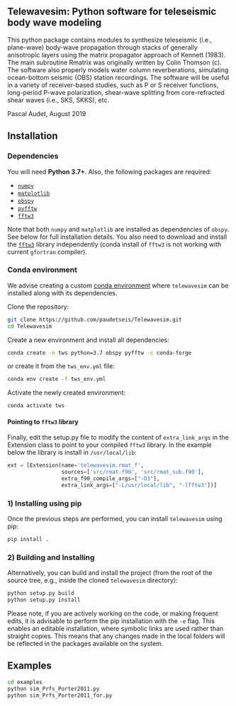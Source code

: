## Telewavesim: Python software for teleseismic body wave modeling

This python package contains modules to synthesize teleseismic (i.e., plane-wave) 
body-wave propagation through stacks of generally anisotropic layers using the
matrix propagator approach of Kennett (1983). The main subroutine Rmatrix
was originally written by Colin Thomson (c). The software also properly models water 
column reverberations, simulating ocean-bottom seismic (OBS) station recordings. The software
will be useful in a variety of receiver-based studies, such as P or S receiver functions,
long-period P-wave polarization, shear-wave splitting from core-refracted shear waves (i.e., SKS, SKKS),
etc. 


Pascal Audet, August 2019



## Installation

### Dependencies

You will need **Python 3.7+**.
Also, the following packages are required:

- [`numpy`](http://numpy.org)
- [`matplotlib`](https://matplotlib.org/)
- [`obspy`](https://github.com/obspy/obspy/wiki)
- [`pyfftw`](https://pyfftw.readthedocs.io/en/latest/)
- [`fftw3`](http://www.fftw.org)

Note that both `numpy` and `matplotlib` are installed as dependencies of `obspy`. See below for full installation details. You also need to download and install the [`fftw3`](http://www.fftw.org) library independently (conda install of `fftw3` is not working with current `gfortran` compiler). 

### Conda environment

We advise creating a custom [conda environment](https://conda.io/docs/user-guide/tasks/manage-environments.html)
where `telewavesim` can be installed along with its dependencies.

Clone the repository:
```bash
git clone https://github.com/paudetseis/Telewavesim.git
cd Telewavesim
```

Create a new environment and install all dependencies:
```bash
conda create -n tws python=3.7 obspy pyfftw -c conda-forge
```
or create it from the `tws_env.yml` file:
```bash
conda env create -f tws_env.yml
```
Activate the newly created environment:
```bash
conda activate tws
```

#### Pointing to `fftw3` library

Finally, edit the setup.py file to modify the content of ```extra_link_args``` in the Extension class to point to your compiled `fftw3` library. In the example below the library is install in ```/usr/local/lib```:

```python
ext = [Extension(name='telewavesim.rmat_f',
                 sources=['src/rmat.f90', 'src/rmat_sub.f90'],
                 extra_f90_compile_args=["-O3"],
                 extra_link_args=["-L/usr/local/lib", "-lfftw3"])]
```

### 1) Installing using pip

Once the previous steps are performed, you can install `telewavesim` using pip:
```bash
pip install .
```

### 2) Building and Installing

Alternatively, you can build and install the project (from the root of the source tree, e.g., inside the cloned `telewavesim` directory):

```bash
python setup.py build 
python setup.py install
```

Please note, if you are actively working on the code, or making frequent edits, it is advisable
to perform the pip installation with the ```-e``` flag. This enables an editable installation, where
symbolic links are used rather than straight copies. This means that any changes made in the
local folders will be reflected in the packages available on the system.

## Examples

```bash
cd examples
python sim_Prfs_Porter2011.py
python sim_Prfs_Porter2011_for.py
```